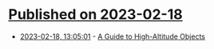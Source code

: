 # [Published on 2023-02-18](index.md)

* [2023-02-18, 13:05:01](https://news.ycombinator.com/item?id=34846621) - [A Guide to High-Altitude Objects](https://www.nytimes.com/interactive/2023/02/16/science/ufo-balloon-high-altitude-objects.html)
